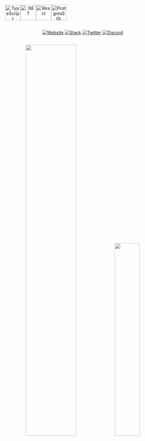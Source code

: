 <div align="center">
  <br />
  <div style="display: flex">
  <img style="width: 50px" src="https://seekicon.com/free-icon-download/typescript_2.svg" title="TypeScript" />
  <img style="width: 50px" src="https://upload.wikimedia.org/wikipedia/commons/0/0e/Microsoft_.NET_logo.png" title=".NET" />
  <img style="width: 50px" src="https://upload.wikimedia.org/wikipedia/commons/a/a7/React-icon.svg" title="React"/>
  <img style="width: 50px" src="https://upload.wikimedia.org/wikipedia/commons/2/29/Postgresql_elephant.svg" title="PostgresSQL"/>
</div>
<br />

[![Website](https://img.shields.io/badge/Website-ff4055)](https://clewup.co.uk)
[![Stack](https://img.shields.io/badge/Stack-FFA500)](https://stackshare.io/clewup/full-stack)
[![Twitter](https://img.shields.io/badge/Twitter-00acee)](https://twitter.com/clewup)
[![Discord](https://img.shields.io/badge/Discord-7289da)](https://discordapp.com/users/clew#6069)

<br />

<img style="height: auto%; width: 57%;" class="img" src="https://github-readme-stats.vercel.app/api?username=clewup&theme=radical&show_icons=true&border_color=FFFFFF&bg_color=0D1117&title_color=42ba96&text_color=FFFFFF&hide_title=true&count_private=true" />

<img style="height: auto%; width: 40%;" class="img" src="https://github-readme-stats.vercel.app/api/top-langs/?username=clewup&theme=radical&langs_count=8&layout=compact&border_color=FFFFFF&bg_color=0D1117&title_color=7c69ef&text_color=FFFFFF" />
